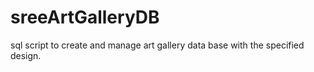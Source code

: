 # sreeArtGalleryDB

sql script to create and manage art gallery data base with the specified design.
